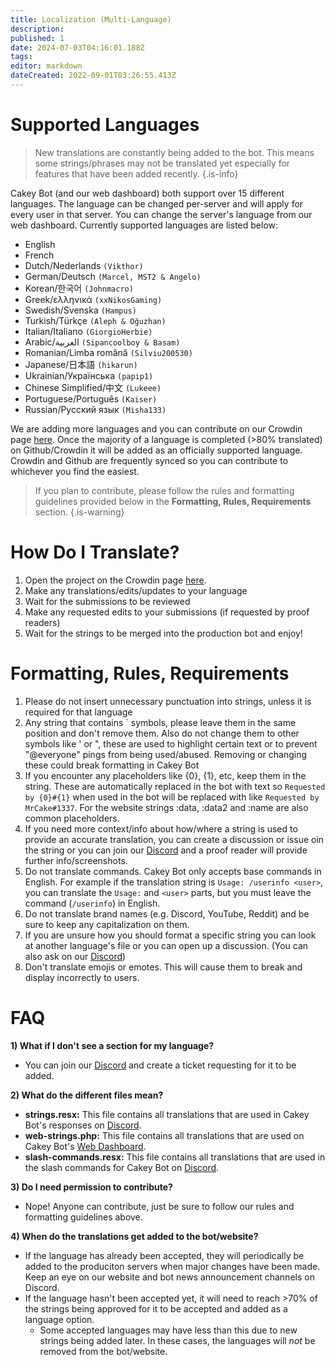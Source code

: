 ```yaml
---
title: Localization (Multi-Language)
description: 
published: 1
date: 2024-07-03T04:16:01.188Z
tags: 
editor: markdown
dateCreated: 2022-09-01T03:26:55.413Z
---
```


# Supported Languages

> New translations are constantly being added to the bot. This means some strings/phrases may not be translated yet especially for features that have been added recently.
{.is-info}

Cakey Bot (and our web dashboard) both support over 15 different languages. The language can be changed per-server and will apply for every user in that server. You can change the server's language from our web dashboard. Currently supported languages are listed below:

* English
* French
* Dutch/Nederlands `(Vikthor)`
* German/Deutsch `(Marcel, MST2 & Angelo)`
* Korean/한국어 `(Johnmacro)`
* Greek/ελληνικά `(xxNikosGaming)`
* Swedish/Svenska `(Hampus)`
* Turkish/Türkçe `(Aleph & Oğuzhan)`
* Italian/Italiano `(GiorgioHerbie)`
* Arabic/العربية `(Sipancoolboy & Basam)`
* Romanian/Limba română `(Silviu200530)`
* Japanese/日本語 `(hikarun)`
* Ukrainian/Українська `(papip1)`
* Chinese Simplified/中文 `(Lukeee)`
* Portuguese/Português `(Kaiser)`
* Russian/Русский язык `(Misha133)`

We are adding more languages and you can contribute on our Crowdin page [here](https://crowdin.com/project/cakey-bot). Once the majority of a language is completed (>80% translated) on Github/Crowdin it will be added as an officially supported language. Crowdin and Github are frequently synced so you can contribute to whichever you find the easiest.

> If you plan to contribute, please follow the rules and formatting guidelines provided below in the **Formatting, Rules, Requirements** section.
{.is-warning}

# How Do I Translate?

1. Open the project on the Crowdin page [here](https://crowdin.com/project/cakey-bot).
2. Make any translations/edits/updates to your language
3. Wait for the submissions to be reviewed
4. Make any requested edits to your submissions (if requested by proof readers)
5. Wait for the strings to be merged into the production bot and enjoy!

# Formatting, Rules, Requirements

1. Please do not insert unnecessary punctuation into strings, unless it is
   required for that language
2. Any string that contains ` symbols, please leave them in the same position
   and don't remove them. Also do not change them to other symbols like ' or ",
   these are used to highlight certain text or to prevent "@everyone" pings from
   being used/abused. Removing or changing these could break formatting in Cakey
   Bot
3. If you encounter any placeholders like {0}, {1}, etc, keep them in the
   string. These are automatically replaced in the bot with text so
   `Requested by {0}#{1}` when used in the bot will be replaced with like
   `Requested by MrCake#1337`. For the website strings :data, :data2 and :name are 
   also common placeholders.
4. If you need more context/info about how/where a string is used to provide an
   accurate translation, you can create a discussion or issue oin the string or
   you can join our [Discord](https://cakey.bot/discord) and a proof reader will
   provide further info/screenshots.
5. Do not translate commands. Cakey Bot only accepts base commands in English.
   For example if the translation string is `Usage: /userinfo <user>`, you can
   translate the `Usage:` and `<user>` parts, but you must leave the command
   (`/userinfo`) in English.
6. Do not translate brand names (e.g. Discord, YouTube, Reddit) and be sure to keep any
   capitalization on them.
7. If you are unsure how you should format a specific string you can look at
   another language's file or you can open up a discussion. (You can also ask on
   our [Discord](https://cakey.bot/discord))
8. Don't translate emojis or emotes. This will cause them to break and display incorrectly to users.

# FAQ

**1) What if I don't see a section for my language?**

- You can join our [Discord](https://cakey.bot/discord) and create a ticket requesting for it to be added.

**2) What do the different files mean?**

- **strings.resx:** This file contains all translations that are used in Cakey Bot's responses on [Discord](https://discord.gg/Y3VdQAD).
- **web-strings.php:** This file contains all translations that are used on Cakey Bot's [Web Dashboard](https://cakey.bot/dashboard/public).
- **slash-commands.resx:** This file contains all translations that are used in the slash commands for Cakey Bot on [Discord](https://discord.gg/Y3VdQAD).

**3) Do I need permission to contribute?**

- Nope! Anyone can contribute, just be sure to follow our rules and formatting guidelines above.

**4) When do the translations get added to the bot/website?**

- If the language has already been accepted, they will periodically be added to the produciton servers when major changes have been made. Keep an eye on our website and bot news announcement channels on Discord.
- If the language hasn't been accepted yet, it will need to reach >70% of the strings being approved for it to be accepted and added as a language option.
  - Some accepted languages may have less than this due to new strings being added later. In these cases, the languages will _not_ be removed from the bot/website.